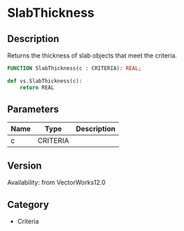 # SlabThickness

## Description
Returns the thickness of slab objects that meet the criteria.

```pascal
FUNCTION SlabThickness(c : CRITERIA): REAL;
```

```python
def vs.SlabThickness(c):
    return REAL
```

## Parameters
|Name|Type|Description|
|---|---|---|
|c|CRITERIA|   |

## Version
Availability: from VectorWorks12.0

## Category
* Criteria

